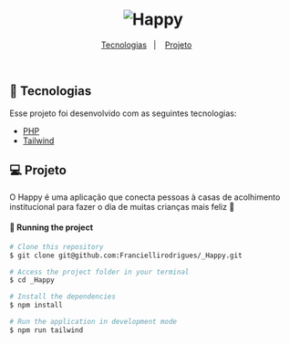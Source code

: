 <h1 align="center">
    <img alt="Happy" title="Happy" />
</h1>

<p align="center">
  <a href="#-tecnologias">Tecnologias</a>&nbsp;&nbsp;&nbsp;|&nbsp;&nbsp;&nbsp;
  <a href="#-projeto">Projeto</a>&nbsp;&nbsp;&nbsp;&nbsp;&nbsp;&nbsp;
  
</p>

<br>


## 🚀 Tecnologias

Esse projeto foi desenvolvido com as seguintes tecnologias:

- [PHP](https://www.php.net/)
- [Tailwind](https://tailwindcss.com/)


## 💻 Projeto

O Happy é uma aplicação que conecta pessoas à casas de acolhimento institucional para fazer o dia de muitas crianças mais feliz 💜

#### 🎲 Running the project

```bash
# Clone this repository
$ git clone git@github.com:Franciellirodrigues/_Happy.git

# Access the project folder in your terminal
$ cd _Happy

# Install the dependencies
$ npm install

# Run the application in development mode
$ npm run tailwind




